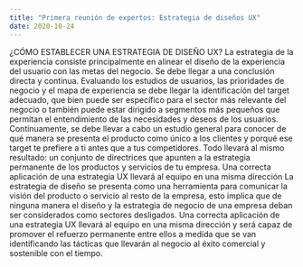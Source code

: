 ```yaml
---
title: "Primera reunión de expertos: Estrategia de diseños UX"
date: 2020-10-24
---
```

¿CÓMO ESTABLECER UNA ESTRATEGIA DE DISEÑO UX?
La estrategia de la experiencia consiste principalmente en alinear el diseño de la experiencia del usuario con las metas del negocio.
Se debe llegar a una conclusión directa y continua. Evaluando los estudios de usuarios, las prioridades de negocio y el mapa de experiencia se debe llegar la identificación del target adecuado, que bien puede ser específico para el sector más relevante del negocio o también puede estar dirigido a segmentos más pequeños que permitan el entendimiento de las necesidades y deseos de los usuarios. 
Continuamente, se debe llevar a cabo un estudio general para conocer de qué manera se presenta el producto como único a los clientes y porqué ese target te prefiere a ti antes que a tus competidores. Todo llevará al mismo resultado: un conjunto de directrices que apunten a la estrategia permanente de los productos y servicios de tu empresa.
Una correcta aplicación de una estrategia UX llevará al equipo en una misma dirección
La estrategia de diseño se presenta como una herramienta para comunicar la visión del producto o servicio al resto de la empresa, esto implica que de ninguna manera el diseño y la estrategia de negocio de una empresa deban ser considerados como sectores desligados. Una correcta aplicación de una estrategia UX llevará al equipo en una misma dirección y será capaz de promover el refuerzo permanente entre ellos a medida que se van identificando las tácticas que llevarán al negocio al éxito comercial y sostenible con el tiempo.